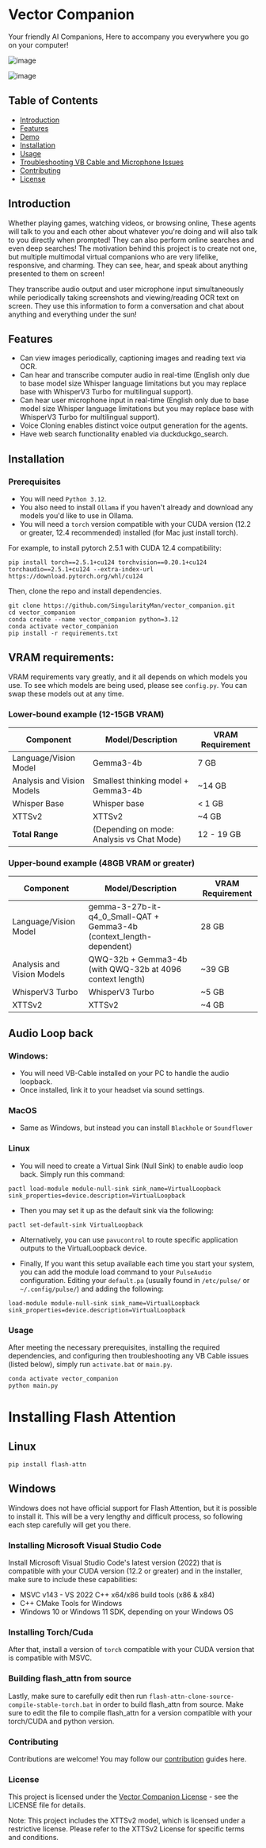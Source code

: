 # Vector Companion

Your friendly AI Companions, Here to accompany you everywhere you go on your computer!

![image](https://github.com/user-attachments/assets/11cbbdec-51fb-4551-938a-3ff40fe4432f)

![image](https://github.com/user-attachments/assets/f14a50e5-74e4-48a9-8e82-d9c0b5432b2a)

## Table of Contents

- [Introduction](#introduction)
- [Features](#features)
- [Demo](https://www.youtube.com/watch?v=V8dWY1K61-0)
- [Installation](#installation)
- [Usage](#usage)
- [Troubleshooting VB Cable and Microphone Issues](#troubleshooting-vb-cable-and-microphone-issues)
- [Contributing](#contributing)
- [License](#license)

## Introduction

Whether playing games, watching videos, or browsing online, These agents will talk to you and each other about whatever you're doing and will also talk to you directly when prompted! They can also perform online searches and even deep searches! The motivation behind this project is to create not one, but multiple multimodal virtual companions who are very lifelike, responsive, and charming. They can see, hear, and speak about anything presented to them on screen!

They transcribe audio output and user microphone input simultaneously while periodically taking screenshots and viewing/reading OCR text on screen. They use this information to form a conversation and chat about anything and everything under the sun!

## Features

- Can view images periodically, captioning images and reading text via OCR.
- Can hear and transcribe computer audio in real-time (English only due to base model size Whisper language limitations but you may replace base with WhisperV3 Turbo for multilingual support).
- Can hear user microphone input in real-time (English only due to base model size Whisper language limitations but you may replace base with WhisperV3 Turbo for multilingual support).
- Voice Cloning enables distinct voice output generation for the agents.
- Have web search functionality enabled via duckduckgo_search.

## Installation

### Prerequisites

- You will need `Python 3.12`.
- You also need to install `Ollama` if you haven't already and download any models you'd like to use in Ollama.
- You will need a `torch` version compatible with your CUDA version (12.2 or greater, 12.4 recommended) installed (for Mac just install torch). 

For example, to install pytorch 2.5.1 with CUDA 12.4 compatibility:

```
pip install torch==2.5.1+cu124 torchvision==0.20.1+cu124 torchaudio==2.5.1+cu124 --extra-index-url https://download.pytorch.org/whl/cu124

```

Then, clone the repo and install dependencies.

```
git clone https://github.com/SingularityMan/vector_companion.git
cd vector_companion
conda create --name vector_companion python=3.12
conda activate vector_companion
pip install -r requirements.txt
```

## VRAM requirements:

VRAM requirements vary greatly, and it all depends on which models you use. 
To see which models are being used, please see `config.py`. You can swap these models out at any time.

### Lower-bound example (12-15GB VRAM)

| Component                  | Model/Description                                        | VRAM Requirement |
|----------------------------|----------------------------------------------------------|------------------|
| Language/Vision Model      | Gemma3-4b                                              | 7 GB             |
| Analysis and Vision Models | Smallest thinking model + Gemma3-4b                      | ~14 GB           |
| Whisper Base               | Whisper base                                             | < 1 GB           |
| XTTSv2                     | XTTSv2                                                 | ~4 GB            |
| **Total Range**            | (Depending on mode: Analysis vs Chat Mode)             | 12 - 19 GB       |

### Upper-bound example (48GB VRAM or greater)

| Component                  | Model/Description                                        | VRAM Requirement |
|----------------------------|----------------------------------------------------------|------------------|
| Language/Vision Model      | gemma-3-27b-it-q4_0_Small-QAT + Gemma3-4b (context_length-dependent)| 28 GB        |
| Analysis and Vision Models | QWQ-32b + Gemma3-4b (with QWQ-32b at 4096 context length) | ~39 GB           |
| WhisperV3 Turbo            | WhisperV3 Turbo                                          | ~5 GB            |
| XTTSv2                     | XTTSv2                                                 | ~4 GB            |


## Audio Loop back

### Windows:

  - You will need VB-Cable installed on your PC to handle the audio loopback. 
  - Once installed, link it to your headset via sound settings.

### MacOS

  - Same as Windows, but instead you can install `Blackhole` or `Soundflower`

### Linux

  - You will need to create a Virtual Sink (Null Sink) to enable audio loop back. Simply run this command:

   `pactl load-module module-null-sink sink_name=VirtualLoopback sink_properties=device.description=VirtualLoopback`
  
  - Then you may set it up as the default sink via the following:

   `pactl set-default-sink VirtualLoopback`

  - Alternatively, you can use `pavucontrol` to route specific application outputs to the VirtualLoopback device.

  - Finally, If you want this setup available each time you start your system, you can add the module load command to your `PulseAudio` configuration. 
  Editing your `default.pa` (usually found in `/etc/pulse/` or `~/.config/pulse/`) and adding the following:
   
  `load-module module-null-sink sink_name=VirtualLoopback sink_properties=device.description=VirtualLoopback`

### Usage
After meeting the necessary prerequisites, installing the required dependencies, and configuring then troubleshooting any VB Cable issues (listed below), simply run `activate.bat` or `main.py`.

```
conda activate vector_companion
python main.py
```

# Installing Flash Attention

## Linux

`pip install flash-attn`

## Windows

Windows does not have official support for Flash Attention, but it is possible to install it.
This will be a very lengthy and difficult process, so following each step carefully will get you there.

### Installing Microsoft Visual Studio Code 
Install Microsoft Visual Studio Code's latest version (2022) that is compatible with your CUDA version (12.2 or greater) and in the installer, make sure to include these capabilities:
   - MSVC v143 - VS 2022 C++ x64/x86 build tools (x86 & x84)
   - C++ CMake Tools for Windows
   - Windows 10 or Windows 11 SDK, depending on your Windows OS

### Installing Torch/Cuda
After that, install a version of `torch` compatible with your CUDA version that is compatible with MSVC.

### Building flash_attn from source
Lastly, make sure to carefully edit then run `flash-attn-clone-source-compile-stable-torch.bat` in order to build flash_attn from source. Make sure to edit the file to compile flash_attn for a version compatible with your torch/CUDA and python version.

### Contributing
Contributions are welcome! You may follow our [contribution](CONTRIBUTING.md) guides here.

### License
This project is licensed under the [Vector Companion License](LICENSE.md) - see the LICENSE file for details.

Note: This project includes the XTTSv2 model, which is licensed under a restrictive license. Please refer to the XTTSv2 License for specific terms and conditions.
